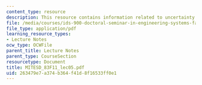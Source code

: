 ```yaml
---
content_type: resource
description: This resource contains information related to uncertainty.
file: /media/courses/ids-900-doctoral-seminar-in-engineering-systems-fall-2011/263479e7a374b364f41d8f16533ff0e1_MITESD_83F11_lec05.pdf
file_type: application/pdf
learning_resource_types:
- Lecture Notes
ocw_type: OCWFile
parent_title: Lecture Notes
parent_type: CourseSection
resourcetype: Document
title: MITESD_83F11_lec05.pdf
uid: 263479e7-a374-b364-f41d-8f16533ff0e1
---
```

